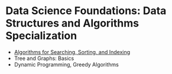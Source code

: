 # Data Science Foundations: Data Structures and Algorithms Specialization

* [Algorithms for Searching, Sorting, and Indexing](https://github.com/taekjunkim/OnlineCourses/tree/main/DataStructure_Algorithm/AlgorithmsForSearchingSortingAndIndexing)
* Tree and Graphs: Basics
* Dynamic Programming, Greedy Algorithms
